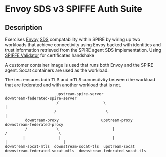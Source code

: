 # Envoy SDS v3 SPIFFE Auth Suite

## Description

Exercises [Envoy](https://www.envoyproxy.io/)
[SDS](https://www.envoyproxy.io/docs/envoy/latest/configuration/security/secret)
compatability within SPIRE by wiring up two workloads that achieve connectivity
using Envoy backed with identities and trust information retrieved from the
SPIRE agent SDS implementation. Using [SPIFFE Validator](https://www.envoyproxy.io/docs/envoy/latest/api-v3/extensions/transport_sockets/tls/v3/tls_spiffe_validator_config.proto)
for certificates handshake

A customer container image is used that runs both Envoy and the SPIRE agent. Socat containers are used as the workload.

The test ensures both TLS and mTLS connectivity between the workload that are federated and with another workload that is not.

                                                                                                                                
                           upstream-spire-server                             downtream-federated-spire-server
                           /                    \                                            |
                          /                      \                                           |
             downtream-proxy                   upstream-proxy                   downstream-federated-proxy
             /             \                        |                           /                       \
            |               |                       |                          |                         |
    downtream-socat-mtls  downstream-socat-tls  upstream-socat     downstream-federated-socat-mtls  downstream-federated-socat-tls 
                                                                                                                                
